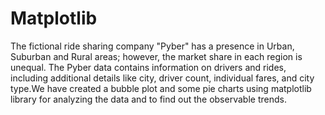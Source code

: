 # Matplotlib

The fictional ride sharing company "Pyber" has a presence in Urban, Suburban and Rural areas; however, the market share in each region is unequal. The Pyber data contains information on drivers and rides, including additional details like city, driver count, individual fares, and city type.We have created a bubble plot and some pie charts using matplotlib library for analyzing the data and to find out the observable trends.
